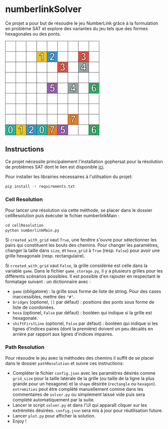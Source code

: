# numberlinkSolver

Ce projet a pour but de résoudre le jeu NumberLink grâce à la formulation en problème SAT et explore des variantes du jeu tels que des formes hexagonales ou des ponts.

![numberink gif](images/numberlink.gif)

## Instructions

Ce projet nécessite principalement l'installation gophersat pour la résolution de problèmes SAT dont le lien est disponible [ici](https://github.com/crillab/gophersat).

Pour installer les librairies nécessaires à l'utilisation du projet:
```sh
pip install -r requirements.txt
```

### Cell Resolution

Pour lancer une résolution via cette méthode, se placer dans le dossier cellResolution puis éxécuter le fichier numberlinkMain :
```
cd cellResolution
python numberlinkMain.py
```

Si `created_with_grid` vaut `True`, une fenêtre s'ouvre pour sélectionner les pairs qui constituent les bouts des chemins. Pour changer les paramètres, changer la taille dans `size`, et `hexa_grid` à `True` (resp. `False`) pour avoir une grille hexagonale (resp. rectangulaire).

Si `created_with_grid` vaut `False`, la grille considérée est celle dans la variable `game`. Dans le fichier `game_storage.py`, il y a plusieurs grilles pour les différents scénarios possibles. Il est possible d'en rajouter en respectant le formatage suivant : un dictionnaire avec :
- `game` (obligatoire) : la grille sous forme de liste de string. Pour des cases inaccessibles, mettre des `"#"`. 
- `bridges` (optionel, `[]` par défaut) : positions des ponts sous forme de liste de coordonées.
- `hexa` (optionel, `False` par défaut) : booléen qui indique si la grille est hexagonale.
- `shiftFirstLine` (optionel, `False` par défaut) : booléen qui indique si les lignes d'indices paires (dont la première) doivent un peu décalés en arrière par rapport aux lignes d'indices impaires.

### Path Resolution

Pour résoudre le jeu avec la méthodes des chemins il suffit de se placer dans le dossier `pathResolution` et suivre ces instructions:
- Compléter le fichier `config.json` avec les paramètres désirés comme `grid_size` pour la taille latérale de la grille (ou taille de la ligne la plus grande pour un hexagone) et la `shape` désirée (`rectangle` ou `hexagon`). `extremities` peut être complété manuellement comme dans les commentaires de `solver.py` ou simplement laissé vide puis sera complété automatiquement par la suite.
- Lancer le script `solver.py` et dans l'UI qui apparaît cliquer sur les extrémités désirées. `config.json` sera mis à jour pour réutilisation future.
- Lancer `plot.py` pour afficher la solution.
- Enjoy !
